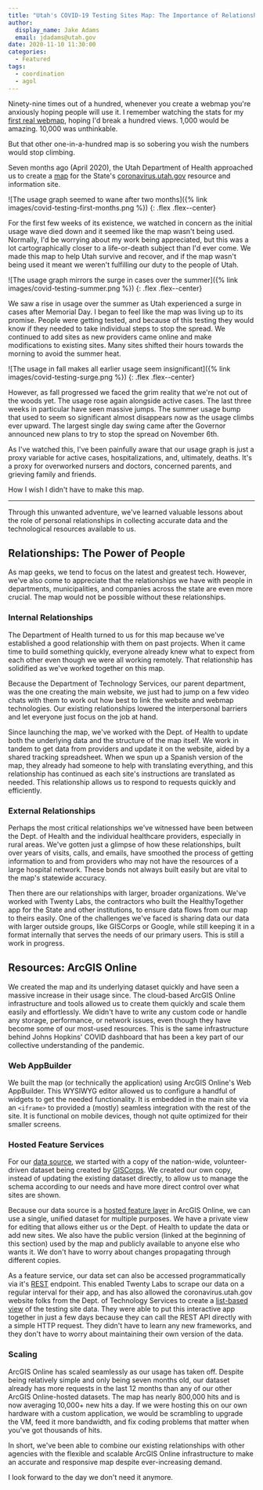 ```yaml
---
title: "Utah's COVID-19 Testing Sites Map: The Importance of Relationships and Resources"
author:
  display_name: Jake Adams
  email: jdadams@utah.gov
date: 2020-11-10 11:30:00
categories:
  - Featured
tags:
  - coordination
  - agol
---
```


Ninety-nine times out of a hundred, whenever you create a webmap you're anxiously hoping people will use it. I remember watching the stats for my [first real webmap](https://cacheut.maps.arcgis.com/apps/webappviewer/index.html?id=1c0d0315182f4a31af512605854f4d2c), hoping I'd break a hundred views. 1,000 would be amazing. 10,000 was unthinkable.

But that other one-in-a-hundred map is so sobering you wish the numbers would stop climbing.

Seven months ago (April 2020), the Utah Department of Health approached us to create a [map](https://coronavirus.utah.gov/utah-covid-19-testing-locations) for the State's [coronavirus.utah.gov](https://coronavirus.utah.gov) resource and information site.

![The usage graph seemed to wane after two months]({% link images/covid-testing-first-months.png %})
{: .flex .flex--center}

For the first few weeks of its existence, we watched in concern as the initial usage wave died down and it seemed like the map wasn't being used. Normally, I'd be worrying about my work being appreciated, but this was a lot cartographically closer to a life-or-death subject than I'd ever come. We made this map to help Utah survive and recover, and if the map wasn't being used it meant we weren't fulfilling our duty to the people of Utah.

![The usage graph mirrors the surge in cases over the summer]({% link images/covid-testing-summer.png %})
{: .flex .flex--center}

We saw a rise in usage over the summer as Utah experienced a surge in cases after Memorial Day. I began to feel like the map was living up to its promise. People were getting tested, and because of this testing they would know if they needed to take individual steps to stop the spread. We continued to add sites as new providers came online and make modifications to existing sites. Many sites shifted their hours towards the morning to avoid the summer heat.

![The usage in fall makes all earlier usage seem insignificant]({% link images/covid-testing-surge.png %})
{: .flex .flex--center}

However, as fall progressed we faced the grim reality that we're not out of the woods yet. The usage rose again alongside active cases. The last three weeks in particular have seen massive jumps. The summer usage bump that used to seem so significant almost disappears now as the usage climbs ever upward. The largest single day swing came after the Governor announced new plans to try to stop the spread on November 6th.

As I've watched this, I've been painfully aware that our usage graph is just a proxy variable for active cases, hospitalizations, and, ultimately, deaths. It's a proxy for overworked nursers and doctors, concerned parents, and grieving family and friends.

How I wish I didn't have to make this map.

---

Through this unwanted adventure, we've learned valuable lessons about the role of personal relationships in collecting accurate data and the technological resources available to us.

## Relationships: The Power of People

As map geeks, we tend to focus on the latest and greatest tech. However, we've also come to appreciate that the relationships we have with people in departments, municipalities, and companies across the state are even more crucial. The map would not be possible without these relationships.

### Internal Relationships

The Department of Health turned to us for this map because we've established a good relationship with them on past projects. When it came time to build something quickly, everyone already knew what to expect from each other even though we were all working remotely. That relationship has solidified as we've worked together on this map.

Because the Department of Technology Services, our parent department, was the one creating the main website, we just had to jump on a few video chats with them to work out how best to link the website and webmap technologies. Our existing relationships lowered the interpersonal barriers and let everyone just focus on the job at hand.

Since launching the map, we've worked with the Dept. of Health to update both the underlying data and the structure of the map itself. We work in tandem to get data from providers and update it on the website, aided by a shared tracking spreadsheet. When we spun up a Spanish version of the map, they already had someone to help with translating everything, and this relationship has continued as each site's instructions are translated as needed. This relationship allows us to respond to requests quickly and efficiently.

### External Relationships

Perhaps the most critical relationships we've witnessed have been between the Dept. of Health and the individual healthcare providers, especially in rural areas. We've gotten just a glimpse of how these relationships, built over years of visits, calls, and emails, have smoothed the process of getting information to and from providers who may not have the resources of a large hospital network. These bonds not always built easily but are vital to the map's statewide accuracy.

Then there are our relationships with larger, broader organizations. We've worked with Twenty Labs, the contractors who built the HealthyTogether app for the State and other institutions, to ensure data flows from our map to theirs easily. One of the challenges we've faced is sharing data our data with larger outside groups, like GISCorps or Google, while still keeping it in a format internally that serves the needs of our primary users. This is still a work in progress.

## Resources: ArcGIS Online

We created the map and its underlying dataset quickly and have seen a massive increase in their usage since. The cloud-based ArcGIS Online infrastructure and tools allowed us to create them quickly and scale them easily and effortlessly. We didn't have to write any custom code or handle any storage, performance, or network issues, even though they have become some of our most-used resources. This is the same infrastructure behind Johns Hopkins' COVID dashboard that has been a key part of our collective understanding of the pandemic.

### Web AppBuilder

We built the map (or technically the application) using ArcGIS Online's Web AppBuilder. This WYSIWYG editor allowed us to configure a handful of widgets to get the needed functionality. It is embedded in the main site via an `<iframe>` to provided a (mostly) seamless integration with the rest of the site. It is functional on mobile devices, though not quite optimized for their smaller screens.

### Hosted Feature Services

For our [data source](https://utah.maps.arcgis.com/home/item.html?id=83b9c8ea89074aedbaea17cfbde98dec), we started with a copy of the nation-wide, volunteer-driven dataset being created by [GISCorps](https://covid-19-giscorps.hub.arcgis.com/pages/contribute-covid-19-testing-sites-data). We created our own copy, instead of updating the existing dataset directly, to allow us to manage the schema according to our needs and have more direct control over what sites are shown.

Because our data source is a [hosted feature layer](https://doc.arcgis.com/en/arcgis-online/reference/feature-layers.htm) in ArcGIS Online, we can use a single, unified dataset for multiple purposes. We have a private view for editing that allows either us or the Dept. of Health to update the data or add new sites. We also have the public version (linked at the beginning of this section) used by the map and publicly available to anyone else who wants it. We don't have to worry about changes propagating through different copies.

As a feature service, our data set can also be accessed programmatically via it's [REST](https://developers.arcgis.com/rest/) endpoint. This enabled Twenty Labs to scrape our data on a regular interval for their app, and has also allowed the coronavirus.utah.gov website folks from the Dept. of Technology Services  to create a [list-based view](https://coronavirus.utah.gov/covid-testing-locations-list) of the testing site data. They were able to put this interactive app together in just a few days because they can call the REST API directly with a simple HTTP request. They didn't have to learn any new frameworks, and they don't have to worry about maintaining their own version of the data.

### Scaling

ArcGIS Online has scaled seamlessly as our usage has taken off. Despite being relatively simple and only being seven months old, our dataset already has more requests in the last 12 months than any of our other ArcGIS Online-hosted datasets. The map has nearly 800,000 hits and is now averaging 10,000+ new hits a day. If we were hosting this on our own hardware with a custom application, we would be scrambling to upgrade the VM, feed it more bandwidth, and fix coding problems that matter when you've got thousands of hits.

In short, we've been able to combine our existing relationships with other agencies with the flexible and scalable ArcGIS Online infrastructure to make an accurate and responsive map despite ever-increasing demand.

I look forward to the day we don't need it anymore.
